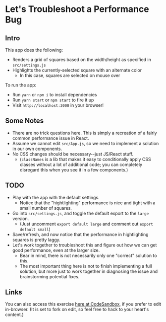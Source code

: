 # Let's Troubleshoot a Performance Bug

## Intro

This app does the following:

- Renders a grid of squares based on the width/height as specified in `src/settings.js`
- Highlights the currently-selected square with an alternate color
  - In this case, squares are selected on mouse over

To run the app:

- Run `yarn` or `npm i` to install dependencies
- Run `yarn start` or `npm start` to fire it up
- Visit `http://localhost:3000` in your browser!

## Some Notes

- There are no trick questions here. This is simply a recreation of a fairly common performance issue in React.
- Assume we cannot edit `src/App.js`, so we need to implement a solution in our own components.
- No CSS changes should be necessary--just JS/React stuff.
  - (`classNames` is a lib that makes it easy to conditionally apply CSS classes without a lot of additional code; you can completely disregard this when you see it in a few components.)

## TODO

- Play with the app with the default settings.
  - Notice that the "hightlighting" performance is nice and tight with a small number of squares.
- Go into `src/settings.js`, and toggle the default export to the `large` version.
  - (Just uncomment `export default large` and comment out `export default small`)
- Save/refresh, and now notice that the performance in hightlighting squares is pretty laggy.
- Let's work together to troubleshoot this and figure out how we can get good performance, even at the larger size.
  - Bear in mind, there is not necessarily only one "correct" solution to this.
  - The most important thing here is not to finish implementing a full solution, but more just to work together in diagnosing the issue and brainstorming potential fixes.

## Links

You can also access this exercise [here at CodeSandbox](https://codesandbox.io/s/x94818v05p), if you prefer to edit in-browser. (It is set to fork on edit, so feel free to hack to your heart's content.)

